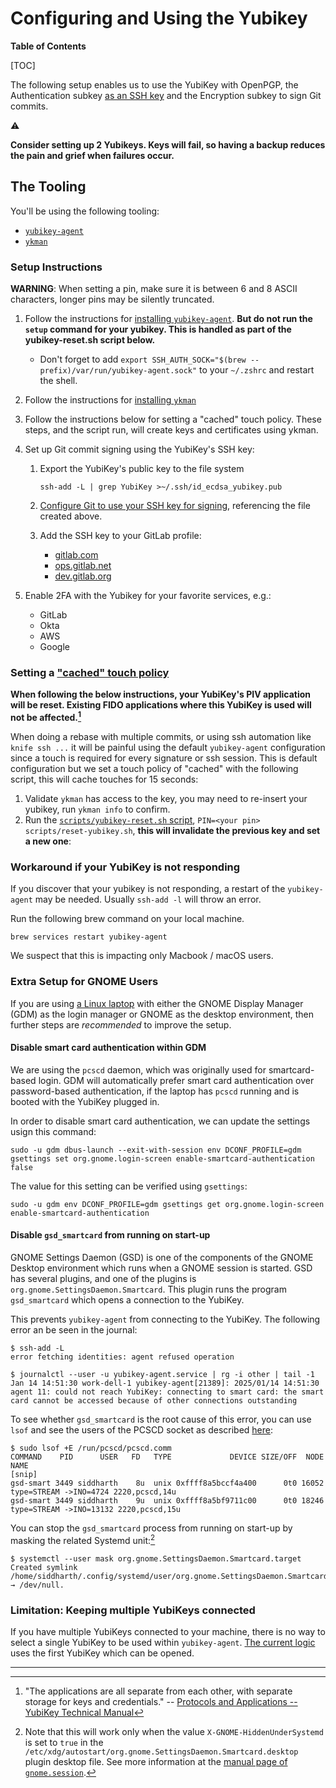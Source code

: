 # Configuring and Using the Yubikey

**Table of Contents**

[TOC]

The following setup enables us to use the YubiKey with OpenPGP, the Authentication subkey [as an SSH key](https://developers.yubico.com/PGP/SSH_authentication/) and the Encryption subkey to sign Git commits.

:warning:

**Consider setting up 2 Yubikeys.  Keys will fail, so having a backup reduces the pain and grief when failures occur.**

## The Tooling

You'll be using the following tooling:

* [`yubikey-agent`](https://github.com/FiloSottile/yubikey-agent)
* [`ykman`](https://docs.yubico.com/software/yubikey/tools/ykman/)

### Setup Instructions

**WARNING**: When setting a pin, make sure it is between 6 and 8 ASCII characters, longer pins may be silently truncated.

1. Follow the instructions for [installing `yubikey-agent`](https://github.com/FiloSottile/yubikey-agent#installation). **But do not run the `setup` command for your yubikey. This is handled as part of the yubikey-reset.sh script below.**
   * Don't forget to add `export SSH_AUTH_SOCK="$(brew --prefix)/var/run/yubikey-agent.sock"` to your `~/.zshrc` and restart the shell.
1. Follow the instructions for [installing `ykman`](https://docs.yubico.com/software/yubikey/tools/ykman/)
1. Follow the instructions below for setting a "cached" touch policy. These steps, and the script run, will create keys and certificates using ykman.
1. Set up Git commit signing using the YubiKey's SSH key:

   1. Export the YubiKey's public key to the file system

      ```shell
      ssh-add -L | grep YubiKey >~/.ssh/id_ecdsa_yubikey.pub
      ```

   1. [Configure Git to use your SSH key for signing](https://docs.gitlab.com/ee/user/project/repository/signed_commits/ssh.html#configure-git-to-sign-commits-with-your-ssh-key), referencing the file created above.
   1. Add the SSH key to your GitLab profile:
      * [gitlab.com](https://gitlab.com/-/user_settings/ssh_keys)
      * [ops.gitlab.net](https://ops.gitlab.net/-/user_settings/ssh_keys)
      * [dev.gitlab.org](https://dev.gitlab.org/-/user_settings/ssh_keys/)

1. Enable 2FA with the Yubikey for your favorite services, e.g.:
   * GitLab
   * Okta
   * AWS
   * Google

### Setting a ["cached" touch policy](https://docs.yubico.com/yesdk/users-manual/application-piv/pin-touch-policies.html)

**When following the below instructions, your YubiKey's PIV application will be reset. Existing FIDO
applications where this YubiKey is used will not be affected.[^1]**

When doing a rebase with multiple commits, or using ssh automation like `knife ssh ...` it will be painful using the default `yubikey-agent` configuration since a touch is required for every signature or ssh session.
This is default configuration but we set a touch policy of "cached" with the following script, this will cache touches for 15 seconds:

1. Validate `ykman` has access to the key, you may need to re-insert your yubikey, run `ykman info` to confirm.
1. Run the [`scripts/yubikey-reset.sh` script](https://gitlab.com/gitlab-com/runbooks/-/blob/master/scripts/reset-yubikey.sh), `PIN=<your pin> scripts/reset-yubikey.sh`, **this will invalidate the previous key and set a new one**:

### Workaround if your YubiKey is not responding

If you discover that your yubikey is not responding, a restart of the `yubikey-agent` may be needed. Usually `ssh-add -l` will throw an error.

Run the following brew command on your local machine.

```
brew services restart yubikey-agent
```

We suspect that this is impacting only Macbook / macOS users.

### Extra Setup for GNOME Users

If you are using [a Linux laptop](https://handbook.gitlab.com/handbook/tools-and-tips/linux/) with
either the GNOME Display Manager (GDM) as the login manager or GNOME as the desktop environment,
then further steps are _recommended_ to improve the setup.

#### Disable smart card authentication within GDM

We are using the `pcscd` daemon, which was originally used for smartcard-based login. GDM will
automatically prefer smart card authentication over password-based authentication, if the laptop has
`pcscd` running and is booted with the YubiKey plugged in.

In order to disable smart card authentication, we can update the settings usign this command:

``` shell
sudo -u gdm dbus-launch --exit-with-session env DCONF_PROFILE=gdm gsettings set org.gnome.login-screen enable-smartcard-authentication false
```

The value for this setting can be verified using `gsettings`:

``` shell
sudo -u gdm env DCONF_PROFILE=gdm gsettings get org.gnome.login-screen enable-smartcard-authentication
```

#### Disable `gsd_smartcard` from running on start-up

GNOME Settings Daemon (GSD) is one of the components of the GNOME Desktop environment which runs when a
GNOME session is started. GSD has several plugins, and one of the plugins is
`org.gnome.SettingsDaemon.Smartcard`. This plugin runs the program `gsd_smartcard` which opens a
connection to the YubiKey.

This prevents `yubikey-agent` from connecting to the YubiKey. The following error an be seen in the journal:

``` shell
$ ssh-add -L
error fetching identities: agent refused operation

$ journalctl --user -u yubikey-agent.service | rg -i other | tail -1
Jan 14 14:51:30 work-dell-1 yubikey-agent[21389]: 2025/01/14 14:51:30 agent 11: could not reach YubiKey: connecting to smart card: the smart card cannot be accessed because of other connections outstanding
```

To see whether `gsd_smartcard` is the root cause of this error, you can use `lsof` and see the users
of the PCSCD socket as described
[here](https://github.com/FiloSottile/yubikey-agent/issues/111#issuecomment-2478402886):

``` shell
$ sudo lsof +E /run/pcscd/pcscd.comm
COMMAND    PID      USER   FD   TYPE             DEVICE SIZE/OFF  NODE NAME
[snip]
gsd-smart 3449 siddharth    8u  unix 0xffff8a5bccf4a400      0t0 16052 type=STREAM ->INO=4724 2220,pcscd,14u
gsd-smart 3449 siddharth    9u  unix 0xffff8a5bf9711c00      0t0 18246 type=STREAM ->INO=13132 2220,pcscd,15u
```

You can stop the `gsd_smartcard` process from running on start-up by masking the related Systemd
unit:[^2]

``` shell
$ systemctl --user mask org.gnome.SettingsDaemon.Smartcard.target
Created symlink /home/siddharth/.config/systemd/user/org.gnome.SettingsDaemon.Smartcard.target → /dev/null.
```

### Limitation: Keeping multiple YubiKeys connected

If you have multiple YubiKeys connected to your machine, there is no way to select a single YubiKey
to be used within `yubikey-agent`. [The current
logic](https://github.com/FiloSottile/yubikey-agent/blob/2e5376c5ec006250c12c1b6de65fa91de9afe687/main.go#L195-L196)
uses the first YubiKey which can be opened.

---

[^1]: "The applications are all separate from each other, with separate storage for keys and
    credentials." -- [Protocols and Applications -- YubiKey Technical
    Manual](https://docs.yubico.com/hardware/yubikey/yk-tech-manual/yk5-apps.html)

[^2]: Note that this will work only when the value `X-GNOME-HiddenUnderSystemd` is set to `true` in
    the `/etc/xdg/autostart/org.gnome.SettingsDaemon.Smartcard.desktop` plugin desktop file. See
    more information at the [manual page of
    `gnome.session`](https://man.archlinux.org/man/gnome-session.1.en).
